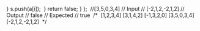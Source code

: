 }
s.push(a[i]);
​
}
return false;
}
};
​
//[3,5,0,3,4]
// Input
// [-2,1,2,-2,1,2]
// Output
// false
// Expected
// true
​
/*
​
[1,2,3,4]
[3,1,4,2]
[-1,3,2,0]
[3,5,0,3,4]
[-2,1,2,-2,1,2]
​
*/
```